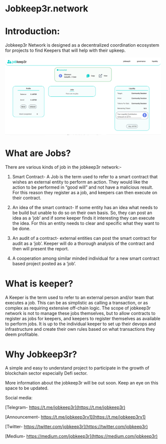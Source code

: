 # Jobkeep3r.network

# Introduction:

Jobkeep3r Network is designed as a decentralized coordination ecosystem for projects to find Keepers that will help with their upkeep.

<img src="./assets/Screenshot.png" data-canonical-src="./assets/Screenshot.png" />
<!-- <img src="./assets/Screenshot.png" data-canonical-src="./img/PUMPONOMICS.png" width="512" height="512" /> -->

# What are Jobs?

There are various kinds of job in the jobkeep3r network:-

1. Smart Contract- A Job is the term used to refer to a smart contract that wishes an external entity to perform an action. They would like the action to be performed in “good will” and not have a malicious result. For this reason they register as a job, and keepers can then execute on their contract.

2. An idea of the smart contract- If some entity has an idea what needs to be build but unable to do so on their own basis. So, they can post an idea as a ‘job’ and if some keeper finds it interesting they can execute the idea. For this an entity needs to clear and specific what they want to be done.

3. An audit of a contract- external entities can post the smart contract for audit as a ‘job’. Keeper will do a thorough analysis of the contract and then will present the report.

4. A cooperation among similar minded individual for a new smart contract based project posted as a ‘job’.

# What is keeper?

A Keeper is the term used to refer to an external person and/or team that executes a job. This can be as simplistic as calling a transaction, or as complex as requiring extensive off-chain logic. The scope of jobkeep3r network is not to manage these jobs themselves, but to allow contracts to register as jobs for keepers, and keepers to register themselves as available to perform jobs. It is up to the individual keeper to set up their devops and infrastructure and create their own rules based on what transactions they deem profitable.

# Why Jobkeep3r?

A simple and easy to understand project to participate in the growth of blockchain sector especially Defi sector.

More information about the jobkeep3r will be out soon. Keep an eye on this space to be updated.

Social media:

[Telegram- https://t.me/jobkeep3r](https://t.me/jobkeep3r)

[Announcement- https://t.me/jobkeep3rv1](https://t.me/jobkeep3rv1)

[Twitter- https://twitter.com/jobkeep3r](https://twitter.com/jobkeep3r)

[Medium- https://medium.com/jobkeep3r](https://medium.com/jobkeep3r)

